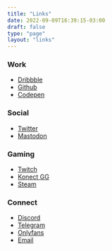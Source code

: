 ```yaml
---
title: "Links"
date: 2022-09-09T16:39:15-03:00
draft: false
type: "page"
layout: "links"
---
```


### Work
- <a target="_blank" title="Dribbble" href="https://dribbble.com/fernando">Dribbble</a>
- <a target="_blank" title="Github" href="https://github.com/frrrnd">Github</a>
- <a target="_blank" title="Codepen" href="https://codepen.io/frrrnd">Codepen</a>

### Social
- <a target="_blank" title="Twitter" href="https://twitter.com/frrrnd">Twitter</a>
- <a target="_blank" title="Mastodon" href="https://mastodon.social/@frnd">Mastodon</a>

### Gaming
- <a target="_blank" title="Twitch" href="https://twitch.com/frnd">Twitch</a>
- <a target="_blank" title="Konect GG" href="https://konect.gg/fernando">Konect GG</a>
- <a target="_blank" title="Steam" href="https://steamcommunity.com/id/frrrnd/">Steam</a>

### Connect
- <a target="_blank" title="Discord" href="https://discordapp.com/users/Fernando%20Soares#0001">Discord</a>
- <a target="_blank" title="Telegram" href="https://t.me/frrrnd">Telegram</a>
- <a target="_blank" title="Onlyfans" href="https://bit.ly/3TxBC7w">Onlyfans</a>
- <a href="mailto:frnd@null.net">Email</a>